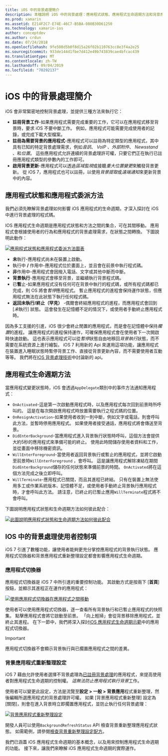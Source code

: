 ```yaml
---
title: iOS 中的背景處理簡介
description: 本檔說明 iOS 中的背景處理：應用程式狀態、應用程式生命週期方法和背景應用程式重新整理。
ms.prod: xamarin
ms.assetid: E214F2C7-E74E-46C7-B5BA-080B30D61250
ms.technology: xamarin-ios
author: conceptdev
ms.author: crdun
ms.date: 07/24/2018
ms.openlocfilehash: 9fe508d5b0f8d15a26f02b110763cc8e3f4a2e25
ms.sourcegitcommit: 933de144d1fbe7d412e49b743839cae4bfcac439
ms.translationtype: MT
ms.contentlocale: zh-TW
ms.lasthandoff: 09/04/2019
ms.locfileid: "70292137"
---
```

# <a name="introduction-to-backgrounding-in-ios"></a>iOS 中的背景處理簡介

iOS 會非常緊密地控制背景處理，並提供三種方法來執行它：

- **註冊背景工作**-如果應用程式需要完成重要的工作，它可以在應用程式移至背景時，要求 iOS 不要中斷工作。 例如，應用程式可能需要完成使用者的記錄，或完成下載大型檔案。
- **註冊為需要背景的應用程式**-應用程式可以註冊為特定類型的應用程式，其中具有已知的特定背景處理需求，例如*音訊*、 *VoIP* 、*外部附件*、 *Newsstand* 、和*位置*。 這些應用程式允許連續的背景處理許可權，只要它們正在執行已註冊應用程式類型的參數內的工作即可。
- **啟用背景更新**-應用程式可以透過*區域監視*或接聽*重大位置變更*來觸發背景更新。 從 iOS 7，應用程式也可以註冊，以使用*背景提取*或*遠端通知*來更新背景中的內容。


## <a name="application-states-and-application-delegate-methods"></a>應用程式狀態和應用程式委派方法

我們必須先瞭解背景處理如何影響 iOS 應用程式的生命週期，才深入探討在 iOS 中進行背景處理的程式碼。

IOS 應用程式生命週期是應用程式狀態和方法之間的集合，可在其間移動。 應用程式會根據使用者的行為和應用程式的背景處理需求，在狀態之間轉換。 下圖說明此動作：

 [![](introduction-to-backgrounding-in-ios-images/applicationlifecycle-.png "應用程式狀態和應用程式委派方法圖表")](introduction-to-backgrounding-in-ios-images/applicationlifecycle-.png#lightbox)

- **未**執行-應用程式尚未在裝置上啟動。
- 執行中 **/** 作用中-應用程式位於畫面上，並且會在前景中執行程式碼。
- **非**作用中-應用程式會因撥入電話、文字或其他中斷而中斷。
- **背景執行**-應用程式會移至背景，並繼續執行背景程式碼。
- 已**暫**止-如果應用程式沒有任何可在背景中執行的程式碼，或所有程式碼都已完成，則 OS 將會*暫停*應用程式。 暫止應用程式的進程會保持運作狀態，但應用程式無法在此狀態下執行任何程式碼。
- **返回未執行/終止（罕見）** -偶爾會終結應用程式的進程，而應用程式會回到 [*未*執行] 狀態。 這會發生在記憶體不足的情況下，或使用者手動終止應用程式時。


因為多工支援的引進，iOS 很少會終止閒置的應用程式，而是會在記憶體中保持*擱置*的進程。 讓應用程式的進程保持運作，可確保應用程式會在使用者下一次開啟時快速啟動。 這也表示應用程式可以從*暫停*狀態自由地移回*背景執行*狀態，而不需要在系統資源上進行繪製。 iOS 7 利用新的 Api 來運用這項功能，讓應用程式在裝置進入睡眠狀態時暫停背景工作、直接從背景更新內容，而不需要使用者互動等等。 我們將在[IOS 背景處理技術](~/ios/app-fundamentals/backgrounding/ios-backgrounding-techniques/index.md)中討論新的 api。

## <a name="application-lifecycle-methods"></a>應用程式生命週期方法

當應用程式變更狀態時，iOS 會透過`AppDelegate`類別中的事件方法通知應用程式：

- `OnActivated`-這是第一次啟動應用程式時，以及應用程式每次回到前景時所呼叫的。 這是在每次開啟應用程式時放置需要執行之程式碼的位置。
- `OnResignActivation`-如果使用者收到一則中斷，例如文字或電話，則會呼叫此方法，並暫時停用應用程式。 如果使用者接受通話，應用程式將會傳送至背景。
- `DidEnterBackground`-當應用程式進入背景執行狀態時呼叫，這個方法會提供大約5秒的應用程式來準備可能的終止。 使用此時間儲存使用者資料和工作，並從畫面中移除機密資訊。
- `WillEnterForeground`-當使用者返回背景執行或暫止的應用程式，並將它啟動至前景時`WillEnterForeground` ，會呼叫。 這是讓應用程式解除凍結在期間`DidEnterBackground`儲存的任何狀態來準備前景的時間。  `OnActivated`將在這個方法完成之後立即呼叫。
- `WillTerminate`-應用程式已關閉，而且其進程已終結。 只有在裝置上無法使用多工或作業系統版本、記憶體不足，或使用者手動終止背景執行應用程式時，才會呼叫此方法。 請注意，已終止的已暫止應用`WillTerminate`程式將不會呼叫。


下圖說明應用程式狀態和生命週期方法如何彼此配合：

 [![](introduction-to-backgrounding-in-ios-images/image2.png "此圖說明應用程式狀態和生命週期方法如何彼此配合")](introduction-to-backgrounding-in-ios-images/image2.png#lightbox)

## <a name="user-controls-for-backgrounding-in-ios"></a>IOS 中的背景處理使用者控制項

iOS 7 引進了數種功能，讓使用者能夠更充分掌控應用程式的背景執行狀態。 應用程式切換器和背景應用程式重新整理設定都會影響應用程式生命週期。

### <a name="app-switcher"></a>應用程式切換器

應用程式切換器是 iOS 7 中所引進的重要控制功能。 其啟動方式是按兩下 [**首頁**] 按鈕，並顯示其進程正在運作的應用程式：

 [![](introduction-to-backgrounding-in-ios-images/app-switcher-.png "使用應用程式切換器在應用程式之間移動")](introduction-to-backgrounding-in-ios-images/app-switcher-.png#lightbox)

使用者可以使用應用程式切換器，逐一查看所有背景執行和已暫止應用程式的快照集。 點擊應用程式會將它啟動至前景。 「向上輕掃」會從背景移除應用程式，並終止其進程。 在下一節中，我們將深入探討[IOS 應用程式生命週期示範](~/ios/app-fundamentals/backgrounding/application-lifecycle-demo.md)中的應用程式切換器。

> [!IMPORTANT]
> 應用程式切換器不會顯示背景執行與已擱置應用程式之間的差異。



### <a name="background-app-refresh-settings"></a>背景應用程式重新整理設定

iOS 7 藉由允許使用者選擇不背景處理為[已註冊背景處理](~/ios/app-fundamentals/backgrounding/ios-backgrounding-techniques/registering-applications-to-run-in-background.md)的應用程式，來提高使用者對應用程式生命週期的控制權。 *這無法防止應用程式執行背景*工作。

使用者可以變更此設定，方法是流覽至**設定 > 一般 > 背景應用**程式重新整理，然後編輯所選應用程式的背景處理許可權。 如果 [背景應用程式重新整理] 設定為 [關閉]，則會在進入背景時立即擱置應用程式，並防止執行任何背景處理：

 [![](introduction-to-backgrounding-in-ios-images/settings-.png "背景應用程式重新整理設定")](introduction-to-backgrounding-in-ios-images/settings-.png#lightbox)

開發人員可以使用`BackgroundRefreshStatus` API 檢查背景重新整理應用程式狀態。 如需範例，請參閱[檢查背景重新整理設定配方](https://github.com/xamarin/recipes/tree/master/Recipes/ios/multitasking/check_background_refresh_setting)。

我們已涵蓋 iOS 應用程式生命週期的基本概念，以及用來控制應用程式生命週期的功能。 接下來，讓我們來瞭解 iOS 應用程式生命週期的實際運作。

